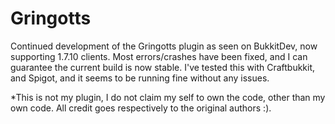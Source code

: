 Gringotts
=========
Continued development of the Gringotts plugin as seen on BukkitDev, now supporting 1.7.10 clients. Most errors/crashes have been fixed, and I can guarantee the current build is now stable. I've tested this with Craftbukkit, and Spigot, and it seems to be running fine without any issues.

*This is not my plugin, I do not claim my self to own the code, other than my own code. All credit goes respectively to the original authors :).
